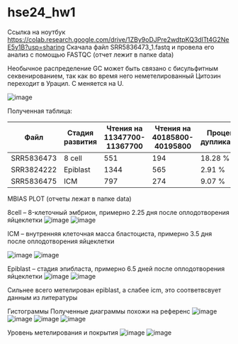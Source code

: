 # hse24_hw1
Ссылка на ноутбук https://colab.research.google.com/drive/1ZBy9oDJPre2wdtpKQ3dlTt4G2NeE5y1B?usp=sharing 
Скачала файл SRR5836473_1.fastq и провела его анализ с помощью FASTQC (отчет лежит в папке data)

Необычное распределение GC может быть связано с бисульфитным секвенированием, так как во время него неметелированный Цитозин переходит в Урацил. C меняется на U.

![image](https://github.com/prayforanya/hse24_hw1/blob/main/data/per_sequence_gc_content.png)

Полученная таблица:

| Файл | Стадия развития | Чтения на 11347700-11367700 | Чтения на 40185800-40195800 | Процент дупликации |
| - | - | - | - | - |
| SRR5836473 | 8 cell   | 551 | 194 | 18.28 % |
| SRR3824222 | Epiblast | 1344 | 565 | 2.91 % |
| SRR5836475 | ICM      | 797 | 274 | 9.07 % |

MBIAS PLOT (отчеты лежат в папке data)

8cell – 8-клеточный эмбрион, примерно 2.25 дня после оплодотворения яйцеклетки
![image](https://github.com/prayforanya/hse24_hw1/blob/main/data/8_cell_Read_1.png)
![image](https://github.com/prayforanya/hse24_hw1/blob/main/data/8_cell_Read_2.png)

ICM – внутренняя клеточная масса бластоциста, примерно 3.5 дня после оплодотворения яйцеклетки

![image](https://github.com/prayforanya/hse24_hw1/blob/main/data/icm_Read_1.png)
![image](https://github.com/prayforanya/hse24_hw1/blob/main/data/icm_Read_2.png)

Epiblast – стадия эпибласта, примерно 6.5 дней после оплодотворения яйцеклетки
![image](https://github.com/prayforanya/hse24_hw1/blob/main/data/epiblast_Read_1.png)
![image](https://github.com/prayforanya/hse24_hw1/blob/main/data/epiblast_Read_2.png)

Сильнее всего метелирован epiblast, а слабее icm, это соответвсвует данным из литературы

Гистограммы
Полученные диаграммы похожи на референс
![image](https://github.com/prayforanya/hse24_hw1/blob/main/data/reference.png)
![image](https://github.com/prayforanya/hse24_hw1/blob/main/data/8_cell.png)
![image](https://github.com/prayforanya/hse24_hw1/blob/main/data/icm.png)
![image](https://github.com/prayforanya/hse24_hw1/blob/main/data/epiblast.png)

Уровень метелирования и покрытия
![image](https://github.com/prayforanya/hse24_hw1/blob/main/data/image_cov.png)
![image](https://github.com/prayforanya/hse24_hw1/blob/main/data/image_met.png)
